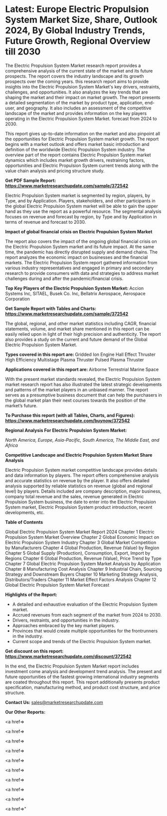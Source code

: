 # Latest: Europe Electric Propulsion System Market Size, Share, Outlook 2024, By Global Industry Trends, Future Growth, Regional Overview till 2030

The Electric Propulsion System Market research report provides a comprehensive analysis of the current state of the market and its future prospects. The report covers the industry landscape and its growth prospects over the coming years. this research report aims to provide insights into the Electric Propulsion System Market's key drivers, restraints, challenges, and opportunities. It also analyzes the key trends that are shaping the market and their impact on market growth. The report presents a detailed segmentation of the market by product type, application, end-user, and geography. It also includes an assessment of the competitive landscape of the market and provides information on the key players operating in the Electric Propulsion System Market. forecast from 2024 to 2030.

This report gives up-to-date information on the market and also pinpoint all the opportunities for Electric Propulsion System market growth. The report begins with a market outlook and offers market basic introduction and definition of the worldwide Electric Propulsion System industry. The overview part of the report contains Electric Propulsion System market dynamics which includes market growth drivers, restraining factors, opportunities and Electric Propulsion System current trends along with the value chain analysis and pricing structure study.

<strong><b>Get PDF Sample Report: <a href=https://www.marketresearchupdate.com/sample/372542>https://www.marketresearchupdate.com/sample/372542</a></b></strong>

Electric Propulsion System market is segmented by region, players, by Type, and by Application. Players, stakeholders, and other participants in the global Electric Propulsion System market will be able to gain the upper hand as they use the report as a powerful resource. The segmental analysis focuses on revenue and forecast by region, by Type and by Application in terms of revenue and forecast to 2030.

<strong><b>Impact of global financial crisis on Electric Propulsion System Market</b></strong>

The report also covers the impact of the ongoing global financial crisis on the Electric Propulsion System market and its future impact. At the same time, the pandemic has directly disrupted supply and demand chains. The report analyzes the economic impact on businesses and the financial markets. The Electric Propulsion System report gathered information from various industry representatives and engaged in primary and secondary research to provide consumers with data and strategies to address market challenges during and after the pandemic/financial crisis.

<strong><b>Top Key Players of the Electric Propulsion System Market:
</b></strong>Accion Systems Inc, SITAEL, Busek Co. Inc, Bellatrix Aerospace, Aerospace Corporation<strong><b>
</b></strong>

<strong><b>Get Sample Report with Tables and Charts: <a href=https://www.marketresearchupdate.com/sample/372542>https://www.marketresearchupdate.com/sample/372542</a></b></strong>

The global, regional, and other market statistics including CAGR, financial statements, volume, and market share mentioned in this report can be easily relied upon in light of their high precision and authenticity. The report also provides a study on the current and future demand of the Global Electric Propulsion System Market.

<strong><b>Types covered in this report are:
</b></strong>Gridded Ion Engine
Hall Effect Thruster
High Efficiency Multistage Plasma Thruster
Pulsed Plasma Thruster<strong><b>
</b></strong>

<strong><b>Applications covered in this report are:
</b></strong>Airborne
Terrestrial
Marine
Space<strong><b>
</b></strong>

With the present market standards revealed, the Electric Propulsion System market research report has also illustrated the latest strategic developments and patterns of the market players in an unbiased manner. The report serves as a presumptive business document that can help the purchasers in the global market plan their next courses towards the position of the market’s future.

<strong><b>To Purchase this report (with all Tables, Charts, and Figures): <a href=https://www.marketresearchupdate.com/buynow/372542>https://www.marketresearchupdate.com/buynow/372542</a></b></strong>

<strong><b>Regional Analysis For Electric Propulsion System Market:</b></strong>

<em><i>North America, Europe, Asia-Pacific, South America, The Middle East, and Africa</i></em>

<strong><b>Competitive Landscape and Electric Propulsion System Market Share Analysis</b></strong>

Electric Propulsion System market competitive landscape provides details and data information by players. The report offers comprehensive analysis and accurate statistics on revenue by the player. It also offers detailed analysis supported by reliable statistics on revenue (global and regional level) by players. Details included are company description, major business, company total revenue and the sales, revenue generated in Electric Propulsion System business, the date to enter into the Electric Propulsion System market, Electric Propulsion System product introduction, recent developments, etc.

<strong><b>Table of Contents</b></strong>

Global Electric Propulsion System Market Report 2024
Chapter 1 Electric Propulsion System Market Overview
Chapter 2 Global Economic Impact on Electric Propulsion System Industry
Chapter 3 Global Market Competition by Manufacturers
Chapter 4 Global Production, Revenue (Value) by Region
Chapter 5 Global Supply (Production), Consumption, Export, Import by Regions
Chapter 6 Global Production, Revenue (Value), Price Trend by Type
Chapter 7 Global Electric Propulsion System Market Analysis by Application
Chapter 8 Manufacturing Cost Analysis
Chapter 9 Industrial Chain, Sourcing Strategy and Downstream Buyers
Chapter 10 Marketing Strategy Analysis, Distributors/Traders
Chapter 11 Market Effect Factors Analysis
Chapter 12 Global Electric Propulsion System Market Forecast

<strong><b>Highlights of the Report:</b></strong>

- A detailed and exhaustive evaluation of the Electric Propulsion System market.
- Accrued revenues from each segment of the market from 2024 to 2030.
- Drivers, restraints, and opportunities in the industry.
- Approaches embraced by the key market players.
- Provinces that would create multiple opportunities for the frontrunners in the industry.
- Current scope and trends of the Electric Propulsion System market.

<strong><b>Get discount on this report: <a href=https://www.marketresearchupdate.com/discount/372542>https://www.marketresearchupdate.com/discount/372542</a></b></strong>

In the end, the Electric Propulsion System Market report includes investment come analysis and development trend analysis. The present and future opportunities of the fastest growing international industry segments are coated throughout this report. This report additionally presents product specification, manufacturing method, and product cost structure, and price structure.

<strong><b>Contact Us:
</b></strong>sales@marketresearchupdate.com

<strong>Our Other Reports:</strong>

<a href=></a>

<a href=></a>

<a href=></a>

<a href=></a>

<a href=></a>

<a href=></a>

<a href=></a>

<a href=></a>

<a href=></a>

<a href=></a>"
